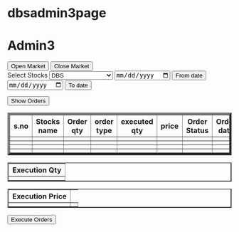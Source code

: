 # dbsadmin3page
<!DOCTYPE html>
<html lang="en" dir="ltr">
  <head><title>ADMIN 3</title>
</head>
<body>
<h1>Admin3</h1>
<input type="button" value="Open Market" />
<input type="button" value="Close Market" />
<form>  
<label> Select Stocks</label>  
<select>  
<option value = "DBS">DBS 
</option>  
<option value = "HDFC"> HDFC
</option>  
<option value = "AXIS"> AXIS
</option>  
<option value = "HCL"> HCL
</option> 
<option value = "ICICI"> ICICI
</option> 
<option value = "ITC"> ITC
</option> 
<option value = "TCS"> TCS
</option>
<option value = "Adani Total gas"> Adani Total gas
</option> 
<option value = "Adani Green energy"> Adani Green Energy
</option>   
<option value = "Wipro"> Wipro
</option>
<option value = "Tata Steel"> Tata Steel
</option>
</select>  
<input type = "date">   
<button type="submit" name="btn">From date</button>  
<input type = "date">   
<button type="submit" name="btn">To date</button>  
</form>  
<input type="button" value="Show Orders" />
<TABLE BORDER="5"    WIDTH="50%"   CELLPADDING="4" CELLSPACING="3">
   <TR>
      <TH>s.no</TH>
<TH>Stocks name</TH>
<TH>Order qty</TH>
<TH>order type</TH>
<TH>executed qty</TH>
<TH>price</TH>
<TH>Order Status</TH>
<TH>Order date</TH>
   </TR>
<tr><Th></Th>
<Th></Th>
<Th></Th>
<Th></Th>
<Th></Th>
<TH></TH>
<TH></TH>
<TH></TH></tr>
<tr><TH></TH>
<TH></TH>
<TH></TH>
<TH></TH>
<TH></TH>
<TH></TH>
<TH></TH>
<TH></TH></tr>
<tr><TH></TH>
<TH></TH>
<TH></TH>
<TH></TH>
<TH></TH>
<TH></TH>
<TH></TH>
<TH></TH></tr>
<tr><TH></TH>
<TH></TH>
<TH></TH>
<TH></TH>
<TH></TH>
<TH></TH>
<TH></TH>
<TH></TH></tr>
   <TR ALIGN="CENTER">
      
   </TR>
</TABLE>
<TABlE BORDER="2">
<tr>
<th>Execution Qty</th></tr>
<Tr><th></th></tr></TABLE>
<TABLE BORDER="2">
<tr><th>Execution Price</th></tr>
<tr><th><th></tr></TABLE>
<input type="button" value="Execute Orders" />
</html>
